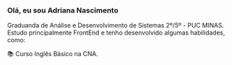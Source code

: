 ### Olá, eu sou Adriana Nascimento 

Graduanda de Análise e Desenvolvimento de Sistemas 2º/5º - PUC MINAS. Estudo principalmente FrontEnd e tenho desenvolvido algumas habilidades, como:
             
📚 Curso Inglês Básico na CNA.

<!---
AdriianaNascimento/AdriianaNascimento is a ✨ special ✨ repository because its `README.md` (this file) appears on your GitHub profile.
You can click the Preview link to take a look at your changes.
--->
